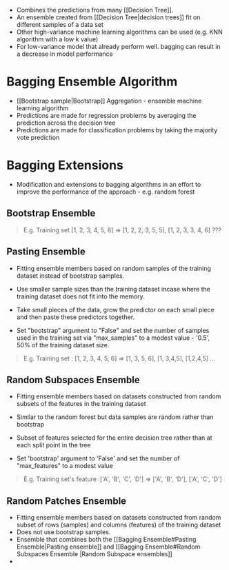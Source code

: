 - Combines the predictions from many [[Decision Tree]].
- An ensemble created from [[Decision Tree|decision trees]] fit on different samples of a data set
- Other high-variance machine learning algorithms can be used (e.g. KNN algorithm with a low k value)
- For low-variance model that already perform well. bagging can result in a decrease in model performance

# Bagging Ensemble Algorithm
- [[Bootstrap sample|Bootstrap]] Aggregation - ensemble machine learning algorithm
- Predictions are made for regression problems by averaging the prediction across the decision tree
- Predictions are made for classification problems by taking the majority vote prediction

# Bagging Extensions
- Modification and extensions to bagging algorithms in an effort to improve the performance of the approach - e.g. random forest

## Bootstrap Ensemble
> E.g. Training set [1, 2, 3, 4, 5, 6] => [1, 2, 2, 3, 5, 5], [1, 2, 3, 3, 4, 6] ??? 

## Pasting Ensemble 
- Fitting ensemble members based on random samples of the training dataset instead of bootstrap samples.
- Use smaller sample sizes than the training dataset incase where the training dataset does not fit into the memory.
- Take small pieces of the data, grow the predictor on each small piece and then paste these predictors together. 

- Set "bootstrap" argument to "False" and set the number of samples used in the training set via "max_samples" to a modest value - '0.5', 50% of the training dataset size.

> E.g. Training set : [1, 2, 3, 4, 5, 6] => [1, 3, 5, 6], [1, 3,4,5], [1,2,4,5] ...

## Random Subspaces Ensemble
- Fitting ensemble members based on datasets constructed from random subsets of the features in the training dataset
- Similar to the random forest but data samples are random rather than bootstrap 
- Subset of features selected for the entire decision tree rather than at each split point in the tree

- Set 'bootstrap' argument to 'False' and set the number of "max_features" to a modest value
> E.g. Training set's feature :['A', 'B', 'C', 'D'] => ['A', 'B', 'D'], ['A', 'C', 'D']

## Random Patches Ensemble
- Fitting ensemble members based on datasets constructed from random subset of rows (samples) and columns (features) of the training dataset
- Does not use bootstrap samples.
- Ensemble that combines both the [[Bagging Ensemble#Pasting Ensemble|Pasting ensemble]] and [[Bagging Ensemble#Random Subspaces Ensemble |Random Subspace ensembles]]
- 
